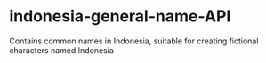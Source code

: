 # indonesia-general-name-API
Contains common names in Indonesia, suitable for creating fictional characters named Indonesia
